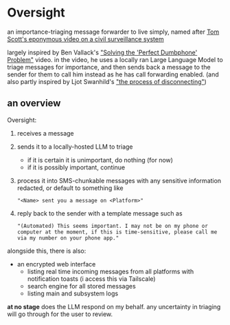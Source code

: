 # Oversight

an importance-triaging message forwarder to live simply, named after
[Tom Scott's eponymous video on a civil surveillance system](https://www.youtube.com/watch?v=RIuf1V1FhpY)

largely inspired by Ben Vallack's
["Solving the 'Perfect Dumbphone' Problem"](https://www.youtube.com/watch?v=qKFrwX-r2Uk)
video. in the video, he uses a locally ran Large Language Model to triage messages for
importance, and then sends back a message to the sender for them to call him
instead as he has call forwarding enabled. (and also partly inspired by Ljot
Swanhild's ["the process of disconnecting"](https://www.youtube.com/watch?v=JiT7MFoo8eE))

## an overview

Oversight:

1. receives a message

2. sends it to a locally-hosted LLM to triage
    - if it is certain it is unimportant, do nothing (for now)
    - if it is possibly important, continue

3. process it into SMS-chunkable messages with
    any sensitive information redacted, or default to something like
  
    `"<Name> sent you a message on <Platform>"`

4. reply back to the sender with a template message such as

    `"(Automated) This seems important. I may not be on my phone or computer
    at the moment, if this is time-sensitive, please call me via my number on
    your phone app."`

alongside this, there is also:

- an encrypted web interface
  - listing real time incoming messages from all platforms with notification
    toasts (i access this via Tailscale)
  - search engine for all stored messages
  - listing main and subsystem logs

**at no stage** does the LLM respond on my behalf. any uncertainty in triaging
will go through for the user to review.
